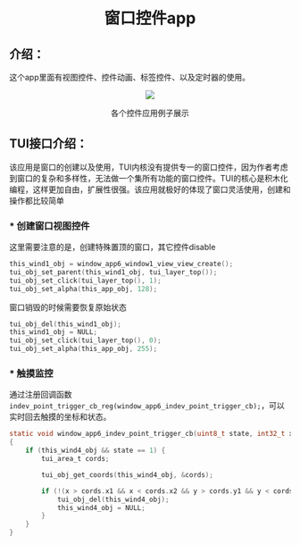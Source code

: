 <h1 align="center"> 窗口控件app </h1>

## 介绍：
这个app里面有视图控件、控件动画、标签控件、以及定时器的使用。

<p align="center">
<img src="https://s1.imagehub.cc/images/2022/06/16/windows.gif">
</p>
<p align="center">
各个控件应用例子展示
</p>

## TUI接口介绍：
该应用是窗口的创建以及使用，TUI内核没有提供专一的窗口控件，因为作者考虑到窗口的复杂和多样性，无法做一个集所有功能的窗口控件。TUI的核心是积木化编程，这样更加自由，扩展性很强。该应用就极好的体现了窗口灵活使用，创建和操作都比较简单

### * 创建窗口视图控件
这里需要注意的是，创建特殊置顶的窗口，其它控件disable
``` c
this_wind1_obj = window_app6_window1_view_view_create();
tui_obj_set_parent(this_wind1_obj, tui_layer_top());
tui_obj_set_click(tui_layer_top(), 1);
tui_obj_set_alpha(this_app_obj, 128);
```
窗口销毁的时候需要恢复原始状态
``` c
tui_obj_del(this_wind1_obj);
this_wind1_obj = NULL;
tui_obj_set_click(tui_layer_top(), 0);
tui_obj_set_alpha(this_app_obj, 255);
```

### * 触摸监控
通过注册回调函数```indev_point_trigger_cb_reg(window_app6_indev_point_trigger_cb);```，可以实时回去触摸的坐标和状态。
``` c
static void window_app6_indev_point_trigger_cb(uint8_t state, int32_t x, int32_t y)
{
	if (this_wind4_obj && state == 1) {
		tui_area_t cords;

		tui_obj_get_coords(this_wind4_obj, &cords);

		if (!(x > cords.x1 && x < cords.x2 && y > cords.y1 && y < cords.y2)) {
			tui_obj_del(this_wind4_obj);
			this_wind4_obj = NULL;
		}
	}
}
```


